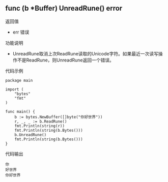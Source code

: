 ## func (b *Buffer) UnreadRune() error

返回值

- err 错误

功能说明

- UnreadRune取消上次ReadRune读取的Unicode字符。如果最近一次读写操作不是ReadRune，则UnreadRune返回一个错误。

代码示例

  	package main
	
	import (
		"bytes"
		"fmt"
	)
	
	func main() {
		b := bytes.NewBuffer([]byte("你好世界"))
		r, _, _ := b.ReadRune()
		fmt.Println(string(r))
		fmt.Println(string(b.Bytes()))
		b.UnreadRune()
		fmt.Println(string(b.Bytes()))
	}
	
代码输出

	你
	好世界
	你好世界
